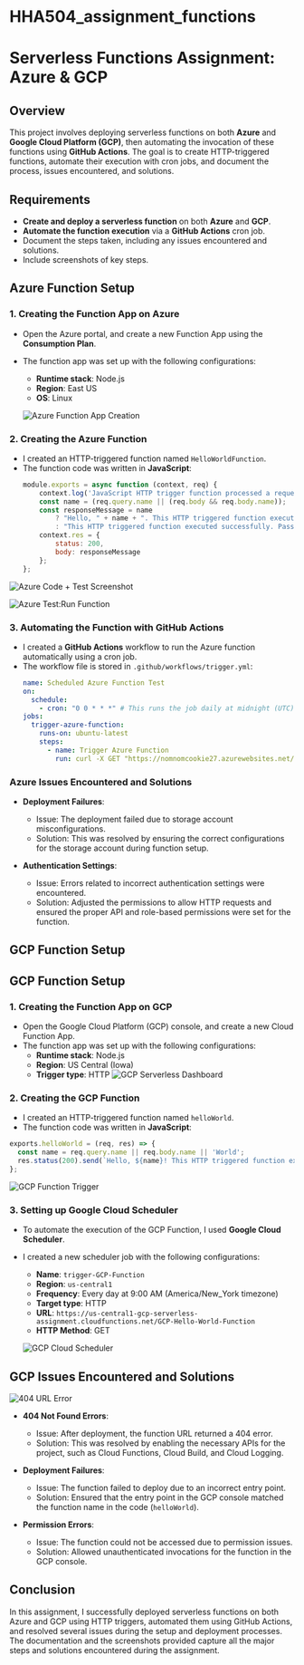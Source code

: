 # HHA504_assignment_functions

# Serverless Functions Assignment: Azure & GCP

## Overview
This project involves deploying serverless functions on both **Azure** and **Google Cloud Platform (GCP)**, then automating the invocation of these functions using **GitHub Actions**. The goal is to create HTTP-triggered functions, automate their execution with cron jobs, and document the process, issues encountered, and solutions.

## Requirements

- **Create and deploy a serverless function** on both **Azure** and **GCP**.
- **Automate the function execution** via a **GitHub Actions** cron job.
- Document the steps taken, including any issues encountered and solutions.
- Include screenshots of key steps.

## Azure Function Setup

### 1. **Creating the Function App on Azure**
- Open the Azure portal, and create a new Function App using the **Consumption Plan**.
- The function app was set up with the following configurations:
  - **Runtime stack**: Node.js
  - **Region**: East US
  - **OS**: Linux

  ![Azure Function App Creation](Functions/Azure%20Function%20App%20Creation.png)

### 2. **Creating the Azure Function**
- I created an HTTP-triggered function named `HelloWorldFunction`.
- The function code was written in **JavaScript**:
  ```javascript
  module.exports = async function (context, req) {
      context.log('JavaScript HTTP trigger function processed a request.');
      const name = (req.query.name || (req.body && req.body.name));
      const responseMessage = name
          ? "Hello, " + name + ". This HTTP triggered function executed successfully."
          : "This HTTP triggered function executed successfully. Pass a name in the query string or in the request body for a personalized response.";
      context.res = {
          status: 200,
          body: responseMessage
      };
  };
![Azure Code + Test Screenshot](Functions/Azure%20Code%20+%20Test%20Screenshot.png)

![Azure Test:Run Function](Functions/Azure%20Test%3ARun%20Function.png)

### 3. **Automating the Function with GitHub Actions**
- I created a **GitHub Actions** workflow to run the Azure function automatically using a cron job.
- The workflow file is stored in `.github/workflows/trigger.yml`:
  ```yaml
  name: Scheduled Azure Function Test
  on:
    schedule:
      - cron: "0 0 * * *" # This runs the job daily at midnight (UTC)
  jobs:
    trigger-azure-function:
      runs-on: ubuntu-latest
      steps:
        - name: Trigger Azure Function
          run: curl -X GET "https://nomnomcookie27.azurewebsites.net/api/HelloWorldFunction?code=gqlIao3UvbItxnao_C_-iq8rA9qEcLFBpGmuHTnV3tAPAzFuwUajEg%3D%3D"
### Azure Issues Encountered and Solutions

- **Deployment Failures**: 
  - Issue: The deployment failed due to storage account misconfigurations.
  - Solution: This was resolved by ensuring the correct configurations for the storage account during function setup.

- **Authentication Settings**: 
  - Issue: Errors related to incorrect authentication settings were encountered.
  - Solution: Adjusted the permissions to allow HTTP requests and ensured the proper API and role-based permissions were set for the function.

## GCP Function Setup

## GCP Function Setup

### 1. **Creating the Function App on GCP**

- Open the Google Cloud Platform (GCP) console, and create a new Cloud Function App.
- The function app was set up with the following configurations:
  - **Runtime stack**: Node.js
  - **Region**: US Central (Iowa)
  - **Trigger type**: HTTP
![GCP Serverless Dashboard](Functions/GCP%20Serverless%20Dashboard.png)

### 2. **Creating the GCP Function**

- I created an HTTP-triggered function named `helloWorld`.
- The function code was written in **JavaScript**:

```javascript
exports.helloWorld = (req, res) => {
  const name = req.query.name || req.body.name || 'World';
  res.status(200).send(`Hello, ${name}! This HTTP triggered function executed successfully.`);
};
```
![GCP Function Trigger](Functions/GCP%20Function%20Trigger.png)

### 3. **Setting up Google Cloud Scheduler**

- To automate the execution of the GCP Function, I used **Google Cloud Scheduler**.
- I created a new scheduler job with the following configurations:
  - **Name**: `trigger-GCP-Function`
  - **Region**: `us-central1`
  - **Frequency**: Every day at 9:00 AM (America/New_York timezone)
  - **Target type**: HTTP
  - **URL**: `https://us-central1-gcp-serverless-assignment.cloudfunctions.net/GCP-Hello-World-Function`
  - **HTTP Method**: GET

  ![GCP Cloud Scheduler](./Functions/GCP%20Cloud%20Schedule.png)


## GCP Issues Encountered and Solutions
![404 URL Error](Functions/404%20Url%20Error.png)
- **404 Not Found Errors**:
  - Issue: After deployment, the function URL returned a 404 error.
  - Solution: This was resolved by enabling the necessary APIs for the project, such as Cloud Functions, Cloud Build, and Cloud Logging.

- **Deployment Failures**:
  - Issue: The function failed to deploy due to an incorrect entry point.
  - Solution: Ensured that the entry point in the GCP console matched the function name in the code (`helloWorld`).

- **Permission Errors**:
  - Issue: The function could not be accessed due to permission issues.
  - Solution: Allowed unauthenticated invocations for the function in the GCP console.
  
## Conclusion

In this assignment, I successfully deployed serverless functions on both Azure and GCP using HTTP triggers, automated them using GitHub Actions, and resolved several issues during the setup and deployment processes. The documentation and the screenshots provided capture all the major steps and solutions encountered during the assignment.








